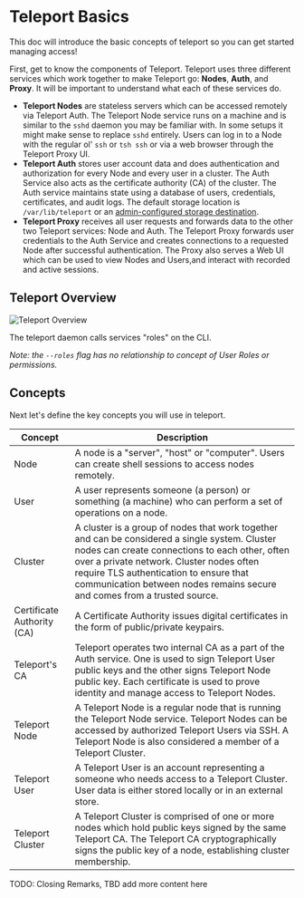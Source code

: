 # Teleport Basics

This doc will introduce the basic concepts of teleport so you can get started managing access!

First, get to know the components of Teleport. Teleport uses three different services which work together to make Teleport go: **Nodes**, **Auth**, and **Proxy**. It will be important to understand what each of these services do. 

- **Teleport Nodes** are stateless servers which can be accessed remotely via Teleport Auth. The Teleport Node service runs on a machine and is similar to the `sshd` daemon you may be familiar with. In some setups it might make sense to replace `sshd` entirely. Users can log in to a Node with the regular ol' `ssh` or `tsh ssh` or via a web browser through the Teleport Proxy UI. 
- **Teleport Auth** stores user account data and does authentication and authorization for every Node and every user in a cluster. The Auth Service also acts as the certificate authority (CA) of the cluster. The Auth service maintains state using a database of users, credentials, certificates, and audit logs. The default storage location is `/var/lib/teleport` or an [admin-configured storage destination](../guides/production#storage).
- **Teleport Proxy** receives all user requests and forwards data to the other two Teleport services: Node and Auth. The Teleport Proxy forwards user credentials to the Auth Service and creates connections to a requested Node after successful authentication. The Proxy also serves a Web UI which can be used to view Nodes and Users,and interact with recorded and active sessions.

## **Teleport Overview**

![Teleport Overview](img/overview.svg)

The teleport daemon calls services "roles" on the CLI. 

_Note: the `--roles` flag has no relationship to concept of User Roles or permissions._

## Concepts

Next let's define the key concepts you will use in teleport.

|Concept                  | Description
|------------------|------------
| Node             | A node is a "server", "host" or "computer". Users can create shell sessions to access nodes remotely. 
| User             | A user represents someone (a person) or something (a machine) who can perform a set of operations on a node.
| Cluster          | A cluster is a group of nodes that work together and can be considered a single system. Cluster nodes can create connections to each other, often over a private network. Cluster nodes often require TLS authentication to ensure that communication between nodes remains secure and comes from a trusted source. 
| Certificate Authority (CA) | A Certificate Authority issues digital certificates in the form of public/private keypairs. 
| Teleport's CA | Teleport operates two internal CA as a part of the Auth service. One is used to sign Teleport User public keys and the other signs Teleport Node public key. Each certificate is used to prove identity and manage access to Teleport Nodes. 
| Teleport Node    | A Teleport Node is a regular node that is running the Teleport Node service. Teleport Nodes can be accessed by authorized Teleport Users via SSH. A Teleport Node is also considered a member of a Teleport Cluster. 
| Teleport User    | A Teleport User is an account representing a someone who needs access to a Teleport Cluster. User data is either stored locally or in an external store.
| Teleport Cluster | A Teleport Cluster is comprised of one or more nodes which hold public keys signed by the same Teleport CA. The Teleport CA cryptographically signs the public key of a node, establishing cluster membership.


<!--| Cluster Name     | Every Teleport cluster must have a name. If a name is not supplied via `teleport.yaml` configuration file, a GUID will be generated. **IMPORTANT:** renaming a cluster invalidates its keys and all certificates it had created.
| Trusted Cluster | Teleport Auth Service can allow 3rd party users or nodes to connect if their public keys are signed by a trusted CA. A "trusted cluster" is a pair of public keys of the trusted CA. It can be configured via `teleport.yaml` file.-->

<!--Teleport Users are defined for all no level Every Teleport User must be associated with a list of machine-level OS usernames it can authenticate as during a login. This list is called "user mappings".-->

TODO: Closing Remarks, TBD add more content here
